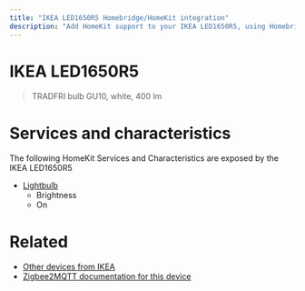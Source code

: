 ```yaml
---
title: "IKEA LED1650R5 Homebridge/HomeKit integration"
description: "Add HomeKit support to your IKEA LED1650R5, using Homebridge, Zigbee2MQTT and homebridge-z2m."
---
```

<!---
This file has been GENERATED using src/docgen/docgen.ts
DO NOT EDIT THIS FILE MANUALLY!
-->
# IKEA LED1650R5
> TRADFRI bulb GU10, white, 400 lm


# Services and characteristics
The following HomeKit Services and Characteristics are exposed by
the IKEA LED1650R5

* [Lightbulb](../../light.md)
  * Brightness
  * On


# Related
* [Other devices from IKEA](../index.md#ikea)
* [Zigbee2MQTT documentation for this device](https://www.zigbee2mqtt.io/devices/LED1650R5.html)
